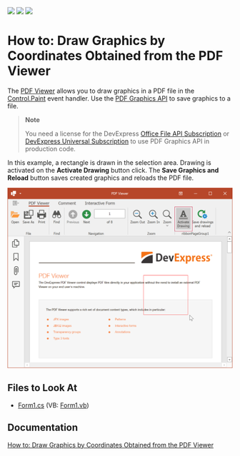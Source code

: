 <!-- default badges list -->
![](https://img.shields.io/endpoint?url=https://codecentral.devexpress.com/api/v1/VersionRange/128595721/21.1.5%2B)
[![](https://img.shields.io/badge/Open_in_DevExpress_Support_Center-FF7200?style=flat-square&logo=DevExpress&logoColor=white)](https://supportcenter.devexpress.com/ticket/details/T328482)
[![](https://img.shields.io/badge/📖_How_to_use_DevExpress_Examples-e9f6fc?style=flat-square)](https://docs.devexpress.com/GeneralInformation/403183)
<!-- default badges end -->

# How to: Draw Graphics by Coordinates Obtained from the PDF Viewer

The [PDF Viewer](https://www.devexpress.com/products/net/controls/winforms/pdf-viewer/) allows you to draw graphics in a PDF file in the [Control.Paint](https://docs.microsoft.com/en-us/dotnet/api/system.windows.forms.control.paint) event handler. Use the [PDF Graphics API](https://docs.devexpress.com/OfficeFileAPI/119009/pdf-document-api/pdf-graphics) to save graphics to a file.

> **Note**
>
> You need a license for the DevExpress [Office File API Subscription](https://www.devexpress.com/products/net/office-file-api/) or [DevExpress Universal Subscription](https://www.devexpress.com/subscriptions/universal.xml) to use PDF Graphics API in production code.

In this example, a rectangle is drawn in the selection area. Drawing is activated on the **Activate Drawing** button click. The **Save Graphics and Reload** button saves created graphics and reloads the PDF file.

![result](./media/pdf-viewer-custom-draw.png)

## Files to Look At

* [Form1.cs](./CS/PDF%20Viewer/Form1.cs) (VB: [Form1.vb](./VB/PDF%20Viewer/Form1.vb))

## Documentation

[How to: Draw Graphics by Coordinates Obtained from the PDF Viewer](https://docs.devexpress.com/WindowsForms/115318/controls-and-libraries/pdf-viewer/examples/interactivity/how-to-custom-draw-in-the-pdf-viewer)
